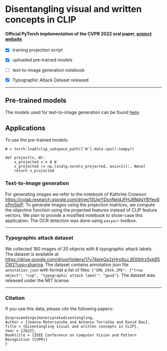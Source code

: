 # Disentangling visual and written concepts in CLIP 
#### Official PyTorch implementation of the CVPR 2022 oral paper, [project website](https://joaanna.github.io/disentangling_spelling_in_clip/)


- [x] training projection script
- [x] uploaded pre-trained models
- [ ] text-to-image generation notebook
- [x] Typographic Attack Dataset released


---
## Pre-trained models
The models used for text-to-image generation can be found [here](https://drive.google.com/drive/folders/1fEtrPKKVl_7dZAgwAXNWFEuR0l6K2VY3?usp=sharing).


## Applications
To use the pre-trained models:

```
W = torch.load(clip_subspace_path)['W'].data.cpu().numpy()

def project(x, W):
    x_projected = x @ W
    x_projected /= np.linalg.norm(x_projected, axis=1)[:, None]
    return x_projected
```

### Text-to-Image generation
For generating images we refer to the notebook of Kathrine Crowson https://colab.research.google.com/drive/15UwYDsnNeldJFHJ9NdgYBYeo6xPmSelP. 
To generate images using the projection matrices, we compute the objective function using the projected features instead of CLIP feature vectors. 
We plan to provide a modified notebook to show-case this application. The OCR detection was done using `easyocr` toolbox. 


----------- 

### Typographic attack dataset
We collected 180 images of 20 objects with 8 typographic attack labels. 
The dataset is available at https://drive.google.com/drive/folders/17v74pmQs2zHrs9sJ_8D0bfrz5ykB5ZW2?usp=sharing. 
The dataset contains annotation json file `annotation.json` with format a list of files: 
`{"IMG_2934.JPG": {"true object": "cup", "typographic attack label": "good"}`. The dataset was released under the MIT license.


----

### Citation
If you use this data, please cite the following papers:
```
@inproceedings{materzynskadisentangling,
Author = {Joanna Materzynska and Antonio Torralba and David Bau},
Title = {Disentangling visual and written concepts in CLIP},
Year = {2022},
Booktitle = {IEEE Conference on Computer Vision and Pattern Recognition (CVPR)}
}
```



